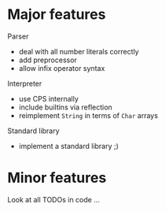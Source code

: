 # Major features

Parser

* deal with all number literals correctly
* add preprocessor
* allow infix operator syntax

Interpreter

* use CPS internally
* include builtins via reflection
* reimplement `String` in terms of `Char` arrays

Standard library

* implement a standard library ;)

# Minor features

Look at all TODOs in code ...